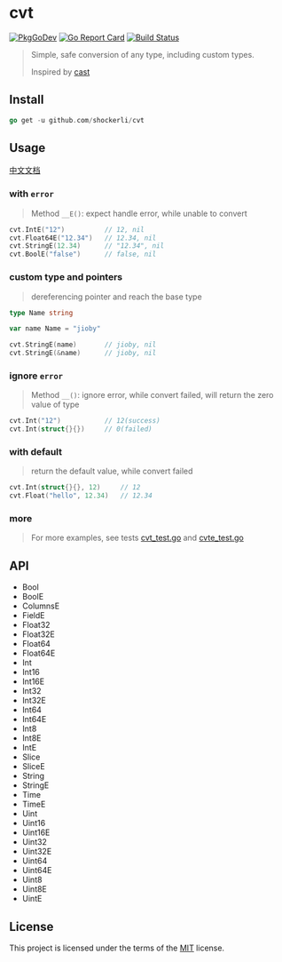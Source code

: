 # cvt

[![PkgGoDev](https://pkg.go.dev/badge/github.com/shockerli/cvt)](https://pkg.go.dev/github.com/shockerli/cvt) [![Go Report Card](https://goreportcard.com/badge/github.com/shockerli/cvt)](https://goreportcard.com/report/github.com/shockerli/cvt) [![Build Status](https://travis-ci.com/shockerli/cvt.svg?branch=master)](https://travis-ci.com/shockerli/cvt)

> Simple, safe conversion of any type, including custom types.
>
> Inspired by [cast](https://github.com/spf13/cast)

## Install

```go
go get -u github.com/shockerli/cvt
```

## Usage

[中文文档](README_ZH.md)

### with `error`

> Method `__E()`: expect handle error, while unable to convert

```go
cvt.IntE("12")          // 12, nil
cvt.Float64E("12.34")   // 12.34, nil
cvt.StringE(12.34)      // "12.34", nil
cvt.BoolE("false")      // false, nil
```

### custom type and pointers

> dereferencing pointer and reach the base type

```go
type Name string

var name Name = "jioby"

cvt.StringE(name)       // jioby, nil
cvt.StringE(&name)      // jioby, nil
```

### ignore `error`

> Method `__()`: ignore error, while convert failed, will return the zero value of type

```go
cvt.Int("12")           // 12(success)
cvt.Int(struct{}{})     // 0(failed)
```

### with default

> return the default value, while convert failed

```go
cvt.Int(struct{}{}, 12)     // 12
cvt.Float("hello", 12.34)   // 12.34
```

### more

> For more examples, see tests [cvt_test.go](cvt_test.go) and [cvte_test.go](cvte_test.go)

## API

- Bool
- BoolE
- ColumnsE
- FieldE
- Float32
- Float32E
- Float64
- Float64E
- Int
- Int16
- Int16E
- Int32
- Int32E
- Int64
- Int64E
- Int8
- Int8E
- IntE
- Slice
- SliceE
- String
- StringE
- Time
- TimeE
- Uint
- Uint16
- Uint16E
- Uint32
- Uint32E
- Uint64
- Uint64E
- Uint8
- Uint8E
- UintE


## License

This project is licensed under the terms of the [MIT](LICENSE) license.
